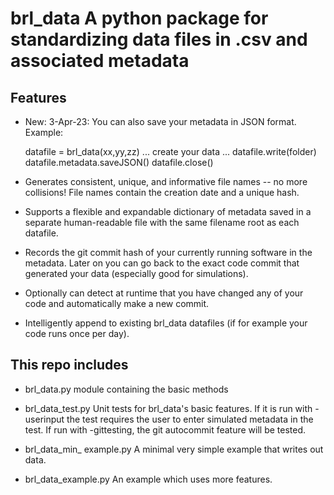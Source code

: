 # brl_data    A python package for standardizing data files in .csv and associated metadata

## Features
* New: 3-Apr-23:   You can also save your metadata in JSON format.  Example:

	datafile = brl_data(xx,yy,zz)
	...  create your data ...
	datafile.write(folder)
	datafile.metadata.saveJSON()
	datafile.close()
	

*  Generates consistent, unique, and informative file names -- no more collisions!
 File names contain the creation date and a unique hash. 
 
*  Supports a flexible and expandable dictionary of metadata saved in a separate human-readable file with 
the same filename root as each datafile.

*  Records the git commit hash of your currently running software in the metadata.    Later on you can 
go back to the exact code commit that generated your data (especially good for simulations).

*  Optionally can detect at runtime that you have changed any of your code and automatically make a new commit.

*  Intelligently append to existing brl_data datafiles (if for example your code runs once per day). 


## This repo includes
* brl_data.py  module containing the basic methods

* brl_data_test.py    Unit tests for brl_data's basic features.   If it is run with -userinput the test requires
the user to enter simulated metadata in the test.  If run with -gittesting, the git autocommit feature will be tested.
 
* brl_data_min_ example.py   A minimal very simple example that writes out data. 

* brl_data_example.py        An example which uses more features.



    
    
